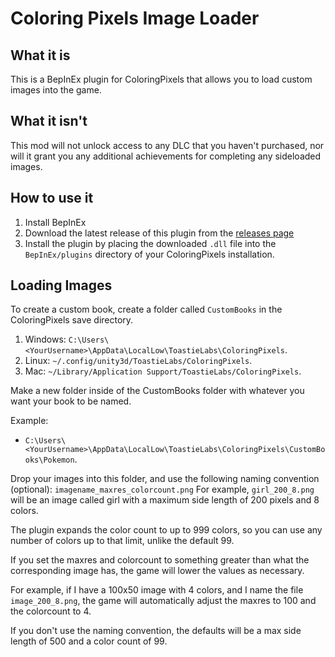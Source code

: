 # Coloring Pixels Image Loader

## What it is

This is a BepInEx plugin for ColoringPixels that allows you to load custom images into the game.

## What it isn't

This mod will not unlock access to any DLC that you haven't purchased, nor will it grant you any additional achievements for completing any sideloaded images.

## How to use it

1. Install BepInEx
2. Download the latest release of this plugin from the [releases page](https://github.com/Midnight145/ColoringPixelsCustomImages/releases)
3. Install the plugin by placing the downloaded `.dll` file into the `BepInEx/plugins` directory of your ColoringPixels installation.

## Loading Images
To create a custom book, create a folder called `CustomBooks` in the ColoringPixels save directory. 
1. Windows: `C:\Users\<YourUsername>\AppData\LocalLow\ToastieLabs\ColoringPixels`.
2. Linux: `~/.config/unity3d/ToastieLabs/ColoringPixels`.
3. Mac: `~/Library/Application Support/ToastieLabs/ColoringPixels`.

Make a new folder inside of the CustomBooks folder with whatever you want your book to be named.

Example:
- `C:\Users\<YourUsername>\AppData\LocalLow\ToastieLabs\ColoringPixels\CustomBooks\Pokemon`.

Drop your images into this folder, and use the following naming convention (optional):
`imagename_maxres_colorcount.png`
For example, `girl_200_8.png` will be an image called girl with a maximum side length of 200 pixels and 8 colors.

The plugin expands the color count to up to 999 colors, so you can use any number of colors up to that limit, unlike the default 99.

If you set the maxres and colorcount to something greater than what the corresponding image has, the game will lower the values as necessary.

For example, if I have a 100x50 image with 4 colors, and I name the file `image_200_8.png`, the game will automatically adjust the maxres to 100 and the colorcount to 4.

If you don't use the naming convention, the defaults will be a max side length of 500 and a color count of 99.
